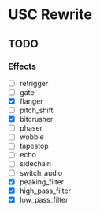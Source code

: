 # USC Rewrite

## TODO

### Effects

- [ ] retrigger
- [ ] gate
- [x] flanger
- [ ] pitch_shift
- [x] bitcrusher
- [ ] phaser
- [ ] wobble
- [ ] tapestop
- [ ] echo
- [ ] sidechain
- [ ] switch_audio
- [x] peaking_filter
- [x] high_pass_filter
- [x] low_pass_filter
